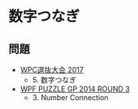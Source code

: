 # 数字つなぎ

## 問題
- [WPC選抜大会 2017](../questions/jwpc2017.md)
	- 5\. 数字つなぎ
- [WPF PUZZLE GP 2014 ROUND 3](../questions/wpfpgp2014-3.md)
	- 3\. Number Connection
